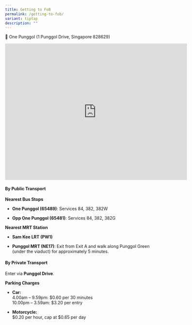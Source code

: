 ```yaml
---
title: Getting to FoB
permalink: /getting-to-fob/
variant: tiptap
description: ""
---
```

<p>📍 One Punggol (1 Punggol Drive, Singapore 828629)</p>
<div class="iframe-wrapper">
<iframe style="border:0;" height="450" width="600" allowfullscreen="true" frameborder="0" src="https://www.google.com/maps/embed?pb=!1m18!1m12!1m3!1d3988.6132362180533!2d103.9024637743947!3d1.408252998578465!2m3!1f0!2f0!3f0!3m2!1i1024!2i768!4f13.1!3m3!1m2!1s0x31da157f33fe053b%3A0x22c895b7626afa09!2sOne%20Punggol!5e0!3m2!1sen!2ssg!4v1728466835037!5m2!1sen!2ssg"></iframe>
</div>
<h4><strong>By Public Transport</strong></h4>
<p><strong>Nearest Bus Stops</strong>
</p>
<ul data-tight="true" class="tight">
<li>
<p><strong>One Punggol (65489)</strong>: Services 84, 382, 382W</p>
</li>
<li>
<p><strong>Opp One Punggol (65481)</strong>: Services 84, 382, 382G</p>
</li>
</ul>
<p></p>
<p><strong>Nearest MRT Station</strong>
</p>
<ul data-tight="true" class="tight">
<li>
<p><strong>Sam Kee LRT (PW1)</strong>
</p>
</li>
<li>
<p><strong>Punggol MRT (NE17)</strong>: Exit from Exit A and walk along Punggol
Green (under the viaduct) for approximately 5 minutes.</p>
</li>
</ul>
<p></p>
<h4><strong>By Private Transport</strong></h4>
<p>Enter via <strong>Punggol Drive</strong>.</p>
<p><strong>Parking Charges</strong>
</p>
<ul data-tight="true" class="tight">
<li>
<p><strong>Car:<br></strong>4.00am – 9.59pm: $0.60 per 30 minutes
<br>10.00pm – 3.59am: $3.20 per entry</p>
</li>
<li>
<p><strong>Motorcycle:<br></strong>$0.20 per hour, cap at $0.65 per day</p>
</li>
</ul>
<p></p>